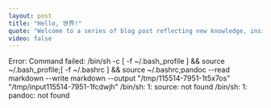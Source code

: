 ```yaml
---
layout: post
title: "Hello, 世界!"
quote: "Welcome to a series of blog post reflecting new knowledge, insight and thoughts on various topics."
video: false
---
```


Error: Command failed: /bin/sh -c [ -f ~/.bash_profile ] && source ~/.bash_profile;[ -f ~/.bashrc ] && source ~/.bashrc;pandoc --read markdown --write markdown --output "/tmp/115514-7951-1t5x7os" "/tmp/input115514-7951-1fcdwjh"
/bin/sh: 1: source: not found
/bin/sh: 1: pandoc: not found
